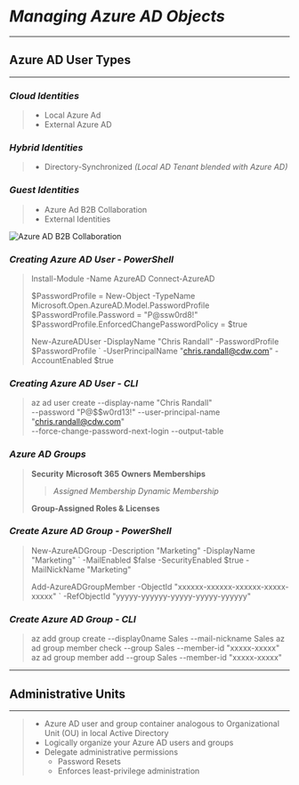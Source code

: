 [//]: <> (AZ-104 Notes | Tim Warner | Pluralsight)

# ***Managing Azure AD Objects***
---
## **Azure AD User Types**
---
### *Cloud Identities*

> - Local Azure Ad
> - External Azure AD

### *Hybrid Identities*

> - Directory-Synchronized *(Local AD Tenant blended with Azure AD)*

### *Guest Identities*

> - Azure Ad B2B Collaboration
> - External Identities

![Azure AD B2B Collaboration](https://docs.microsoft.com/en-us/azure/active-directory/external-identities/media/redemption-experience/invitation-redemption-flow.png)

### *Creating Azure AD User - PowerShell*

> Install-Module -Name AzureAD
> Connect-AzureAD
>
> \$PasswordProfile = New-Object -TypeName
> Microsoft.Open.AzureAD.Model.PasswordProfile
> \$PasswordProfile.Password = "P@ssw0rd8!"
> \$PasswordProfile.EnforcedChangePasswordPolicy = $true
>
> New-AzureADUser -DisplayName "Chris Randall" -PasswordProfile \$PasswordProfile `
> -UserPrincipalName "chris.randall@cdw.com" -AccountEnabled $true

### *Creating Azure AD User - CLI*

> az ad user create --display-name "Chris Randall" \
>    --password "P@$$w0rd13!" --user-principal-name "chris.randall@cdw.com" \
>    --force-change-password-next-login --output-table

### *Azure AD Groups*

> **Security**
> **Microsoft 365**
> **Owners**
> **Memberships**
> > *Assigned Membership*
> > *Dynamic Membership*
> 
> **Group-Assigned Roles & Licenses**

### *Create Azure AD Group - PowerShell*

> New-AzureADGroup -Description "Marketing" -DisplayName "Marketing" `
>   -MailEnabled $false -SecurityEnabled \$true -MailNickName "Marketing"
> 
> Add-AzureADGroupMember -ObjectId "xxxxxx-xxxxxx-xxxxxx-xxxxx-xxxxx" `
>   -RefObjectId "yyyyy-yyyyyy-yyyyy-yyyyy-yyyyyy"

### *Create Azure AD Group - CLI*

> az add group create --display0name Sales --mail-nickname Sales
> az ad group member check --group Sales --member-id "xxxxx-xxxxx"
> az ad group member add --group Sales --member-id "xxxxx-xxxxx"

---
## **Administrative Units**
---
> - Azure AD user and group container analogous to Organizational Unit (OU) in local Active Directory
> - Logically organize your Azure AD users and groups
> - Delegate administrative permissions
>    - Password Resets
>    - Enforces least-privilege administration


